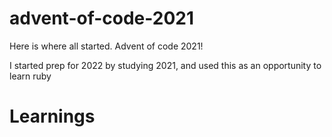 # advent-of-code-2021

Here is where all started. Advent of code 2021!

I started prep for 2022 by studying 2021, and used this as an opportunity to learn ruby

# Learnings



